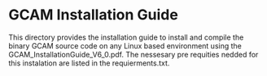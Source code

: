 # GCAM Installation Guide
This directory provides the installation guide to install and compile the binary GCAM source code on  any Linux based environment using the GCAM_InstallationGuide_V6_0.pdf.
The nessesary pre requities nedded for this instalation are listed in the requierments.txt.
